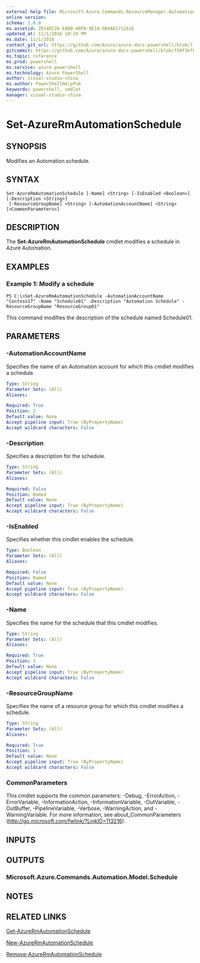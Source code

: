 ```yaml
---
external help file: Microsoft.Azure.Commands.ResourceManager.Automation.dll-Help.xml
online version: 
schema: 2.0.0
ms.assetid: 2D34DC26-EAD0-49F0-9E1A-9D4A81712616
updated_at: 11/1/2016 10:24 PM
ms.date: 11/1/2016
content_git_url: https://github.com/Azure/azure-docs-powershell/blob/live/azureps-cmdlets-docs/ResourceManager/AzureRM.Automation/v2.1.0/Set-AzureRMAutomationSchedule.md
gitcommit: https://github.com/Azure/azure-docs-powershell/blob/f59f3ef60bc592383812213e69fd77ba950759ed/azureps-cmdlets-docs/ResourceManager/AzureRM.Automation/v2.1.0/Set-AzureRMAutomationSchedule.md
ms.topic: reference
ms.prod: powershell
ms.service: azure-powershell
ms.technology: Azure PowerShell
author: visual-studio-china
ms.author: PowerShellHelpPub
keywords: powershell, cmdlet
manager: visual-studio-china
---
```


# Set-AzureRmAutomationSchedule

## SYNOPSIS
Modifies an Automation schedule.

## SYNTAX

```
Set-AzureRmAutomationSchedule [-Name] <String> [-IsEnabled <Boolean>] [-Description <String>]
 [-ResourceGroupName] <String> [-AutomationAccountName] <String> [<CommonParameters>]
```

## DESCRIPTION
The **Set-AzureRmAutomationSchedule** cmdlet modifies a schedule in Azure Automation.

## EXAMPLES

### Example 1: Modify a schedule
```
PS C:\>Set-AzureRmAutomationSchedule -AutomationAccountName "Contoso17" -Name "Schedule01" -Description "Automation Schedule" -ResourceGroupName "ResourceGroup01"
```

This command modifies the description of the schedule named Schedule01.

## PARAMETERS

### -AutomationAccountName
Specifies the name of an Automation account for which this cmdlet modifies a schedule.

```yaml
Type: String
Parameter Sets: (All)
Aliases: 

Required: True
Position: 2
Default value: None
Accept pipeline input: True (ByPropertyName)
Accept wildcard characters: False
```

### -Description
Specifies a description for the schedule.

```yaml
Type: String
Parameter Sets: (All)
Aliases: 

Required: False
Position: Named
Default value: None
Accept pipeline input: True (ByPropertyName)
Accept wildcard characters: False
```

### -IsEnabled
Specifies whether this cmdlet enables the schedule.

```yaml
Type: Boolean
Parameter Sets: (All)
Aliases: 

Required: False
Position: Named
Default value: None
Accept pipeline input: True (ByPropertyName)
Accept wildcard characters: False
```

### -Name
Specifies the name for the schedule that this cmdlet modifies.

```yaml
Type: String
Parameter Sets: (All)
Aliases: 

Required: True
Position: 3
Default value: None
Accept pipeline input: True (ByPropertyName)
Accept wildcard characters: False
```

### -ResourceGroupName
Specifies the name of a resource group for which this cmdlet modifies a schedule.

```yaml
Type: String
Parameter Sets: (All)
Aliases: 

Required: True
Position: 1
Default value: None
Accept pipeline input: True (ByPropertyName)
Accept wildcard characters: False
```

### CommonParameters
This cmdlet supports the common parameters: -Debug, -ErrorAction, -ErrorVariable, -InformationAction, -InformationVariable, -OutVariable, -OutBuffer, -PipelineVariable, -Verbose, -WarningAction, and -WarningVariable. For more information, see about_CommonParameters (http://go.microsoft.com/fwlink/?LinkID=113216).

## INPUTS

## OUTPUTS

### Microsoft.Azure.Commands.Automation.Model.Schedule

## NOTES

## RELATED LINKS

[Get-AzureRmAutomationSchedule](xref:ResourceManager/AzureRM.Automation/v2.1.0/Get-AzureRMAutomationSchedule.md)

[New-AzureRmAutomationSchedule](xref:ResourceManager/AzureRM.Automation/v2.1.0/New-AzureRMAutomationSchedule.md)

[Remove-AzureRmAutomationSchedule](xref:ResourceManager/AzureRM.Automation/v2.1.0/Remove-AzureRMAutomationSchedule.md)


